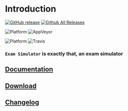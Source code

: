 # Introduction

[![GitHub release](https://img.shields.io/github/release/benjaminadk/electron-exam.svg?style=flat-square)](https://github.com/benjaminadk/electron-exam/releases) [![Github All Releases](https://img.shields.io/github/downloads/benjaminadk/electron-exam/total.svg?style=flat-square)](https://github.com/benjaminadk/electron-exam/releases)

![Platform](https://img.shields.io/badge/platform-windows-lightgrey.svg?style=flat-square) ![AppVeyor](https://img.shields.io/appveyor/ci/benjaminadk/electron-exam.svg?style=flat-square)

![Platform](https://img.shields.io/badge/platform-osx-lightgrey.svg?style=flat-square) ![Travis](https://img.shields.io/travis/benjaminadk/electron-exam.svg?style=flat-square)

### `Exam Simulator` is exactly that, an exam simulator

## [Documentation](https://github.com/benjaminadk/electron-exam/wiki)

## [Download](https://github.com/benjaminadk/electron-exam/releases)

## [Changelog](https://github.com/benjaminadk/electron-exam/blob/master/CHANGELOG.md)

